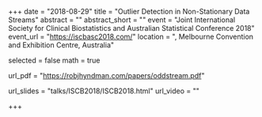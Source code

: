 +++
date = "2018-08-29"
title = "Outlier Detection in Non-Stationary Data Streams"
abstract = ""
abstract_short = ""
event = "Joint International Society for Clinical Biostatistics and Australian Statistical Conference 2018" 
event_url = "https://iscbasc2018.com/"
location = ", Melbourne Convention and Exhibition Centre, Australia"
  
  
selected = false
math = true
  
url_pdf = "https://robjhyndman.com/papers/oddstream.pdf"
  
url_slides = "talks/ISCB2018/ISCB2018.html"
url_video = ""
  
+++
    
    
    
    